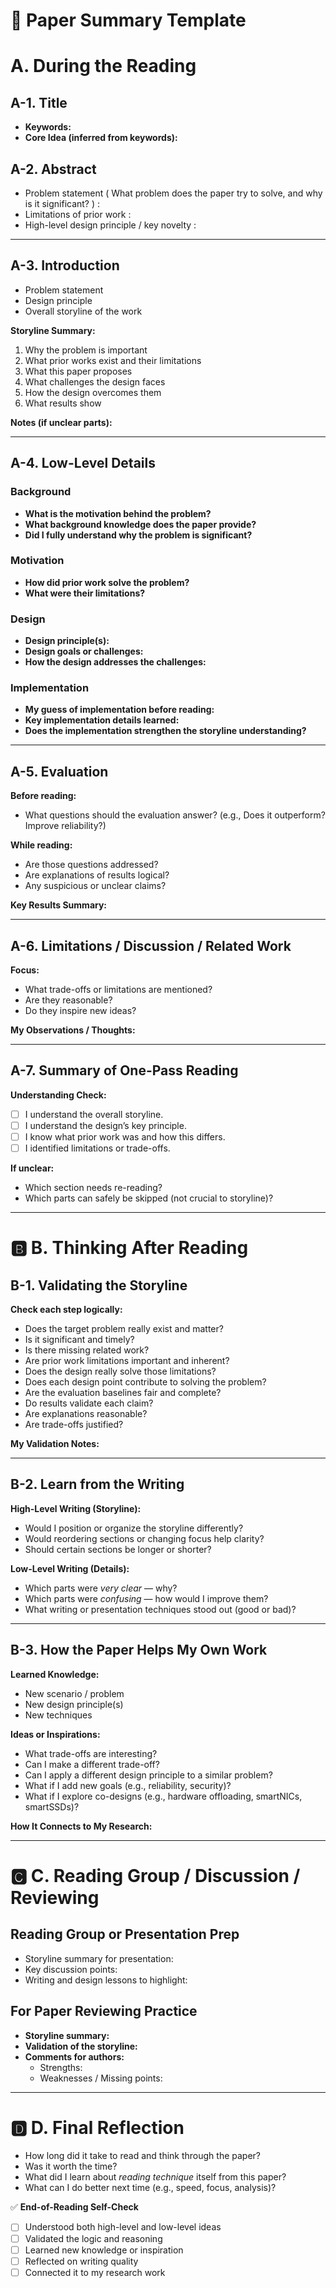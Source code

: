 # 📄 Paper Summary Template


# A. During the Reading

## A-1. Title
- **Keywords:**  
- **Core Idea (inferred from keywords):**  


## A-2. Abstract
- Problem statement ( What problem does the paper try to solve, and why is it significant? )
  : 
- Limitations of prior work  :
- High-level design principle / key novelty :


---

## A-3. Introduction
- Problem statement  
- Design principle  
- Overall storyline of the work  

**Storyline Summary:**  
1. Why the problem is important  
2. What prior works exist and their limitations  
3. What this paper proposes  
4. What challenges the design faces  
5. How the design overcomes them  
6. What results show  

**Notes (if unclear parts):**  

---

## A-4. Low-Level Details

### Background
- **What is the motivation behind the problem?**  
- **What background knowledge does the paper provide?**  
- **Did I fully understand why the problem is significant?**  

### Motivation
- **How did prior work solve the problem?**  
- **What were their limitations?**

### Design
- **Design principle(s):**  
- **Design goals or challenges:**  
- **How the design addresses the challenges:**  

### Implementation
- **My guess of implementation before reading:**  
- **Key implementation details learned:**  
- **Does the implementation strengthen the storyline understanding?**  

---

## A-5. Evaluation
**Before reading:**  
- What questions should the evaluation answer? (e.g., Does it outperform? Improve reliability?)  

**While reading:**  
- Are those questions addressed?  
- Are explanations of results logical?  
- Any suspicious or unclear claims?  

**Key Results Summary:**  

---

## A-6. Limitations / Discussion / Related Work
**Focus:**  
- What trade-offs or limitations are mentioned?  
- Are they reasonable?  
- Do they inspire new ideas?  

**My Observations / Thoughts:**  

---

## A-7. Summary of One-Pass Reading
**Understanding Check:**  
- [ ] I understand the overall storyline.  
- [ ] I understand the design’s key principle.  
- [ ] I know what prior work was and how this differs.  
- [ ] I identified limitations or trade-offs.  

**If unclear:**  
- Which section needs re-reading?  
- Which parts can safely be skipped (not crucial to storyline)?  

---

# 🅱️ B. Thinking After Reading

## B-1. Validating the Storyline
**Check each step logically:**
- Does the target problem really exist and matter?  
- Is it significant and timely?  
- Is there missing related work?  
- Are prior work limitations important and inherent?  
- Does the design really solve those limitations?  
- Does each design point contribute to solving the problem?  
- Are the evaluation baselines fair and complete?  
- Do results validate each claim?  
- Are explanations reasonable?  
- Are trade-offs justified?

**My Validation Notes:**  

---

## B-2. Learn from the Writing
**High-Level Writing (Storyline):**  
- Would I position or organize the storyline differently?  
- Would reordering sections or changing focus help clarity?  
- Should certain sections be longer or shorter?  

**Low-Level Writing (Details):**  
- Which parts were *very clear* — why?  
- Which parts were *confusing* — how would I improve them?  
- What writing or presentation techniques stood out (good or bad)?  

---

## B-3. How the Paper Helps My Own Work
**Learned Knowledge:**  
- New scenario / problem  
- New design principle(s)  
- New techniques  

**Ideas or Inspirations:**  
- What trade-offs are interesting?  
- Can I make a different trade-off?  
- Can I apply a different design principle to a similar problem?  
- What if I add new goals (e.g., reliability, security)?  
- What if I explore co-designs (e.g., hardware offloading, smartNICs, smartSSDs)?  

**How It Connects to My Research:**  

---

# 🅲 C. Reading Group / Discussion / Reviewing

## Reading Group or Presentation Prep
- Storyline summary for presentation:  
- Key discussion points:  
- Writing and design lessons to highlight:  

## For Paper Reviewing Practice
- **Storyline summary:**  
- **Validation of the storyline:**  
- **Comments for authors:**  
  - Strengths:  
  - Weaknesses / Missing points:  

---

# 🅳 D. Final Reflection

- How long did it take to read and think through the paper?  
- Was it worth the time?  
- What did I learn about *reading technique* itself from this paper?  
- What can I do better next time (e.g., speed, focus, analysis)?  

✅ **End-of-Reading Self-Check**
- [ ] Understood both high-level and low-level ideas  
- [ ] Validated the logic and reasoning  
- [ ] Learned new knowledge or inspiration  
- [ ] Reflected on writing quality  
- [ ] Connected it to my research work  
